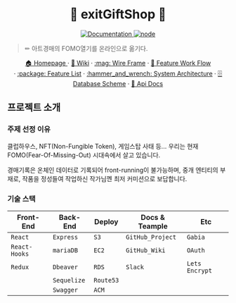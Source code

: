 <h1 align="center">🎁 exitGiftShop 🎁</h1>
<p align="center">
  <a href="https://github.com/connect-foundation/2019-16/wiki" target="_blank">
    <img alt="Documentation" src="https://img.shields.io/badge/documentation-yes-brightgreen.svg" />
  </a>
  <a href="https://github.com/connect-foundation/2019-16/wiki" target="_blank">
    <img alt="node" src="https://img.shields.io/badge/node-14.16.0-brightgreen" />
  </a>
</p>


> ✏ 아트경매의 FOMO열기를 온라인으로 옮기다.
  <p align="center">
    <a href="https://www.exitgift.shop">🏠 Homepage </a>
    ·
    <a href="https://github.com/codestates/exitGiftShop-client/wiki">📖 Wiki</a>
    ·
    <a href="https://github.com/codestates/exitGiftShop-client/wiki/Wire-Frame">:mag: Wire Frame</a>
    ·
    <a href="https://github.com/codestates/exitGiftShop-client/wiki/Work-Flow">🌈  Feature Work Flow</a>
    <br />
    ·
    <a href="https://github.com/codestates/exitGiftShop-client/wiki/Feature-List">:package: Feature List</a>
    ·
    <a href="https://github.com/codestates/exitGiftShop-client/wiki/System-Architecture">:hammer_and_wrench: System Architecture</a>
    ·
    <a href="https://github.com/codestates/exitGiftShop-client/wiki/Database-Scheme">🗄 Database Scheme</a>
    ·
    <a href="https://back.exitgift.shop:4000/docs/">📘 Api Docs</a>
    
  </p>

## 프로젝트 소개

### 주제 선정 이유

클럽하우스, NFT(Non-Fungible Token), 게임스탑 사태 등...
우리는 현재 FOMO(Fear-Of-Missing-Out) 시대속에서 살고 있습니다.

경매기록은 온체인 데이터로 기록되어 front-running이 불가능하며,
중개 엔티티의 부재로, 작품을 정성들여 작업하신 작가님껜 최저 커미션으로 보답합니다.

### 기술 스택

| Front-End        | Back-End    | Deploy       | Docs & Teample  | Etc            |
| ---------------- | ----------- | ------------ | --------------- | -------------- |
| `React`          | `Express`   | `S3`         | `GitHub_Project`| `Gabia`        |
| `React-Hooks`    | `mariaDB`   | `EC2`        | `GitHub_Wiki`   | `OAuth`        |
| `Redux`          | `Dbeaver`   | `RDS`        | `Slack`         | `Lets Encrypt` |
|                  | `Sequelize` | `Route53`    |                 |                |
|                  | `Swagger`   | `ACM`        |                 |                |
